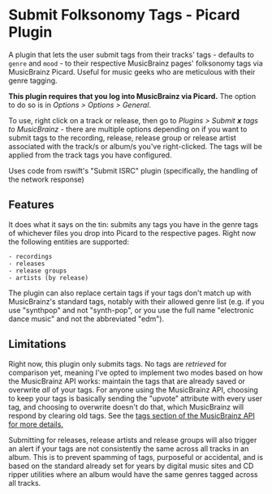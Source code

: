 # Submit Folksonomy Tags - Picard Plugin

A plugin that lets the user submit tags from their tracks' tags - defaults to `genre` and `mood` - to their respective MusicBrainz pages' folksonomy tags via MusicBrainz Picard. Useful for music geeks who are meticulous with their genre tagging.

**This plugin requires that you log into MusicBrainz via Picard.** The option to do so is in _Options > Options > General_.

To use, right click on a track or release, then go to _Plugins > Submit **x** tags to MusicBrainz_ - there are multiple options depending on if you want to submit tags to the recording, release, release group or release artist associated with the track/s or album/s you've right-clicked. The tags will be applied from the track tags you have configured.

Uses code from rswift's "Submit ISRC" plugin (specifically, the handling of the network response)

## Features
It does what it says on the tin: submits any tags you have in the genre tags of whichever files you drop into Picard to the respective pages. Right now the following entities are supported:

    - recordings
    - releases
    - release groups
    - artists (by release)

The plugin can also replace certain tags if your tags don't match up with MusicBrainz's standard tags, notably with their allowed genre list (e.g. if you use "synthpop" and not "synth-pop", or you use the full name "electronic dance music" and not the abbreviated "edm").

## Limitations
Right now, this plugin only submits tags. No tags are _retrieved_ for comparison yet, meaning I've opted to implement two modes based on how the MusicBrainz API works: maintain the tags that are already saved or overwrite _all_ of your tags. For anyone using the MusicBrainz API, choosing to keep your tags is basically sending the "upvote" attribute with every user tag, and choosing to overwrite doesn't do that, which MusicBrainz will respond by clearing old tags. See the [tags section of the MusicBrainz API for more details.](https://musicbrainz.org/doc/MusicBrainz_API#tags)

Submitting for releases, release artists and release groups will also trigger an alert if your tags are not consistently the same across all tracks in an album. This is to prevent spamming of tags, purposeful or accidental, and is based on the standard already set for years by digital music sites and CD ripper utilities where an album would have the same genres tagged across all tracks.
